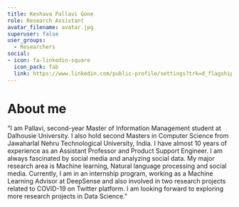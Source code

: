 ```yaml
---
title: Keshava Pallavi Gone
role: Research Assistant
avatar_filename: avatar.jpg
superuser: false
user_groups:
  - Researchers
social:
- icon: fa-linkedin-square
  icon_pack: fab
  link: https://www.linkedin.com/public-profile/settings?trk=d_flagship3_profile_self_view_public_profile
---
```

# About me
"I am Pallavi, second-year Master of Information Management student at Dalhousie University. I also hold second Masters in Computer Science from Jawaharlal Nehru Technological University, India.  I have almost 10 years of experience as an Assistant Professor and Product Support Engineer. I am always fascinated by social media and analyzing social data. My major research area is Machine learning, Natural language processing and social media. Currently, I am in an internship program, working as a Machine Learning Advisor at DeepSense and also involved in two research projects related to COVID-19 on Twitter platform. I am looking forward to exploring more research projects in Data Science."